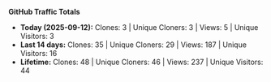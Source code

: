 
**GitHub Traffic Totals**

- **Today (2025-09-12):** Clones: 3 | Unique Cloners: 3 | Views: 5 | Unique Visitors: 3
- **Last 14 days:** Clones: 35 | Unique Cloners: 29 | Views: 187 | Unique Visitors: 16
- **Lifetime:** Clones: 48 | Unique Cloners: 46 | Views: 237 | Unique Visitors: 44
